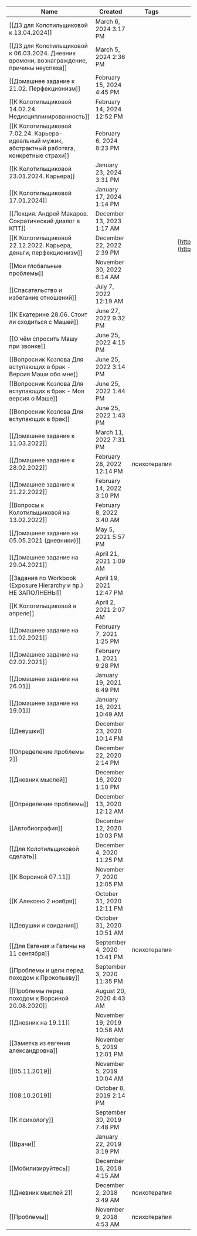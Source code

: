 |Name|Created|Tags|URL|Updated|
|---|---|---|---|---|
|[[ДЗ для Колотильщиковой к 13.04.2024]]|March 6, 2024 3:17 PM|||March 6, 2024 3:18 PM|
|[[ДЗ для Колотильщиковой к 06.03.2024. Дневник времени, вознаграждение, причины неуспеха]]|March 5, 2024 2:36 PM|||March 6, 2024 2:05 PM|
|[[Домашнее задание к 21.02. Перфекционизм]]|February 15, 2024 4:45 PM|||February 21, 2024 1:20 PM|
|[[К Колотильщиковой 14.02.24. Недисциплинированность]]|February 14, 2024 12:52 PM|||February 14, 2024 1:40 PM|
|[[К Колотильщиковой 7.02.24. Карьера- идеальный мужик, абстрактный работяга, конкретные страхи]]|February 6, 2024 8:23 PM|||February 7, 2024 2:39 PM|
|[[К Колотильщиковой 23.01.2024. Карьера]]|January 23, 2024 3:31 PM|||January 31, 2024 1:30 PM|
|[[К Колотильщиковой 17.01.2024]]|January 17, 2024 1:14 PM|||January 17, 2024 2:28 PM|
|[[Лекция. Андрей Макаров. Сократический диалог в КПТ]]|December 13, 2023 1:17 AM|||December 13, 2023 2:17 AM|
|[[К Колотильщиковой 22.12.2022. Карьера, деньги, перфекционизм]]|December 22, 2022 2:39 PM||[https://drive.google.com/drive/u/2/folders/1e8NxJfju1qpKfDY8wz2bgAS7pNnsRaBl](https://drive.google.com/drive/u/2/folders/1e8NxJfju1qpKfDY8wz2bgAS7pNnsRaBl)|December 23, 2022 3:00 PM|
|[[Мои глобальные проблемы]]|November 30, 2022 6:14 AM|||November 30, 2022 6:16 AM|
|[[Спасательство и избегание отношений]]|July 7, 2022 12:19 AM|||March 30, 2023 1:48 AM|
|[[К Екатерине 28.06. Стоит ли сходиться с Машей]]|June 27, 2022 9:32 PM|||June 28, 2022 3:29 PM|
|[[О чём спросить Машу при звонке]]|June 25, 2022 4:15 PM|||June 25, 2022 9:03 PM|
|[[Вопросник Козлова Для вступающих в брак - Версия Маши обо мне]]|June 25, 2022 3:14 PM|||June 27, 2022 1:40 PM|
|[[Вопросник Козлова Для вступающих в брак - Моя версия о Маше]]|June 25, 2022 1:44 PM|||June 25, 2022 8:58 PM|
|[[Вопросник Козлова Для вступающих в брак]]|June 25, 2022 1:43 PM|||June 25, 2022 3:13 PM|
|[[Домашнее задание к 11.03.2022]]|March 11, 2022 7:31 PM|||December 13, 2023 2:30 AM|
|[[Домашнее задание к 28.02.2022]]|February 28, 2022 12:14 PM|психотерапия||February 28, 2022 1:40 PM|
|[[Домашнее задание к 21.22.2022]]|February 14, 2022 3:10 PM|||February 23, 2022 1:12 AM|
|[[Вопросы к Колотильщиковой на 13.02.2022]]|February 8, 2022 3:40 AM|||February 23, 2022 1:12 AM|
|[[Домашнее задание на 05.05.2021 (дневники)]]|May 5, 2021 5:57 PM|||May 5, 2021 6:30 PM|
|[[Домашнее задание на 29.04.2021]]|April 21, 2021 1:09 AM|||April 29, 2021 2:10 AM|
|[[Задания по Workbook (Exposure Hierarchy и пр.) НЕ ЗАПОЛНЕНЫ]]|April 19, 2021 12:47 PM|||April 24, 2021 7:17 PM|
|[[К Колотильщиковой в апреле]]|April 2, 2021 2:07 AM|||April 19, 2021 1:58 PM|
|[[Домашнее задание на 11.02.2021]]|February 7, 2021 1:25 PM|||February 11, 2021 4:15 PM|
|[[Домашнее задание на 02.02.2021]]|February 1, 2021 9:28 PM|||February 2, 2021 5:27 PM|
|[[Домашнее задание на 26.01]]|January 19, 2021 6:49 PM|||January 26, 2021 6:03 PM|
|[[Домашнее задание на 19.01]]|January 16, 2021 10:49 AM|||January 23, 2021 10:50 PM|
|[[Девушки]]|December 23, 2020 10:14 PM|||October 11, 2023 2:55 AM|
|[[Определение проблемы 2]]|December 22, 2020 2:14 PM|||December 22, 2020 2:53 PM|
|[[Дневник мыслей]]|December 16, 2020 1:10 PM|||December 26, 2020 9:42 AM|
|[[Определение проблемы]]|December 13, 2020 12:12 AM|||December 15, 2020 4:12 PM|
|[[Автобиография]]|December 12, 2020 10:03 PM|||November 1, 2023 3:11 AM|
|[[Для Колотильщиковой сделать]]|December 4, 2020 11:25 PM|||December 6, 2020 10:56 PM|
|[[К Ворсиной 07.11]]|November 7, 2020 12:05 PM|||November 7, 2020 12:46 PM|
|[[К Алексею 2 ноября]]|October 31, 2020 12:11 PM|||November 2, 2020 4:49 PM|
|[[Девушки и свидания]]|October 31, 2020 10:51 AM|||November 1, 2023 1:41 AM|
|[[Для Евгения и Галины на 11 сентября]]|September 4, 2020 10:41 PM|психотерапия||September 11, 2020 2:46 PM|
|[[Проблемы и цели перед походом к Прокопьеву]]|September 3, 2020 11:35 PM|||September 4, 2020 1:52 AM|
|[[Проблемы перед походом к Ворсиной 20.08.2020]]|August 20, 2020 4:43 AM|||August 29, 2020 11:35 AM|
|[[Дневник на 19.11]]|November 19, 2019 10:58 AM|||August 20, 2020 4:42 AM|
|[[Заметка из евгения александровна]]|November 5, 2019 12:01 PM|||August 29, 2020 10:49 AM|
|[[05.11.2019]]|November 5, 2019 10:04 AM|||November 5, 2019 10:22 AM|
|[[08.10.2019]]|October 8, 2019 2:14 PM|||October 8, 2019 2:28 PM|
|[[К психологу]]|September 30, 2019 7:48 PM|||September 30, 2019 9:02 PM|
|[[Врачи]]|January 22, 2019 3:19 PM|||January 22, 2019 3:23 PM|
|[[Мобилизируйтесь]]|December 16, 2018 4:15 AM|||March 21, 2021 1:12 PM|
|[[Дневник мыслей 2]]|December 2, 2018 3:49 AM|психотерапия||December 23, 2018 9:36 AM|
|[[Проблемы]]|November 9, 2018 4:53 AM|психотерапия||February 25, 2019 12:50 PM|